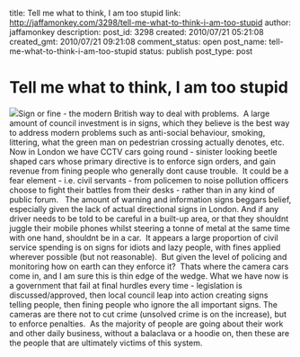 title: Tell me what to think, I am too stupid
link: http://jaffamonkey.com/3298/tell-me-what-to-think-i-am-too-stupid
author: jaffamonkey
description: 
post_id: 3298
created: 2010/07/21 05:21:08
created_gmt: 2010/07/21 09:21:08
comment_status: open
post_name: tell-me-what-to-think-i-am-too-stupid
status: publish
post_type: post

# Tell me what to think, I am too stupid

![](http://blog.jaffamonkey.com/files/2010/07/they-live-170x170.jpg)Sign or fine - the modern British way to deal with problems.  A large amount of council investment is in signs, which they believe is the best way to address modern problems such as anti-social behaviour, smoking, littering, what the green man on pedestrian crossing actually denotes, etc.  Now in London we have CCTV cars going round - sinister looking beetle shaped cars whose primary directive is to enforce sign orders, and gain revenue from fining people who generally dont cause trouble.  It could be a fear element - i.e. civil servants - from policemen to noise pollution officers choose to fight their battles from their desks - rather than in any kind of public forum.   The amount of warning and information signs beggars belief, especially given the lack of actual directional signs in London. And if any driver needs to be told to be careful in a built-up area, or that they shouldnt juggle their mobile phones whilst steering a tonne of metal at the same time with one hand, shouldnt be in a car.  It appears a large proportion of civil service spending is on signs for idiots and lazy people, with fines applied wherever possible (but not reasonable).  But given the level of policing and monitoring how on earth can they enforce it?  Thats where the camera cars come in, and I am sure this is thin edge of the wedge. What we have now is a government that fail at final hurdles every time - legislation is discussed/approved, then local council leap into action creating signs telling people, then fining people who ignore the all important signs. The cameras are there not to cut crime (unsolved crime is on the increase), but to enforce penalties.  As the majority of people are going about their work and other daily business, without a balaclava or a hoodie on, then these are the people that are ultimately victims of this system.